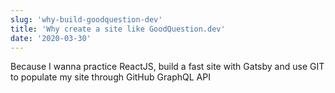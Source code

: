 ```yaml
---
slug: 'why-build-goodquestion-dev'
title: 'Why create a site like GoodQuestion.dev'
date: '2020-03-30'
---
```


Because I wanna practice ReactJS, build a fast site with Gatsby and use GIT to populate my site through GitHub GraphQL API
